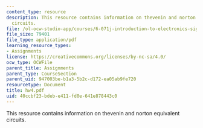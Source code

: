 ```yaml
---
content_type: resource
description: This resource contains information on thevenin and norton equivalent
  circuits.
file: /ol-ocw-studio-app/courses/6-071j-introduction-to-electronics-signals-and-measurement-spring-2006/40ccbf23bdebe411fd0e641e878443c0_hw4.pdf
file_size: 79401
file_type: application/pdf
learning_resource_types:
- Assignments
license: https://creativecommons.org/licenses/by-nc-sa/4.0/
ocw_type: OCWFile
parent_title: Assignments
parent_type: CourseSection
parent_uid: 947003be-b1a3-5b2c-d172-ea05ab9fe720
resourcetype: Document
title: hw4.pdf
uid: 40ccbf23-bdeb-e411-fd0e-641e878443c0
---
```

This resource contains information on thevenin and norton equivalent circuits.